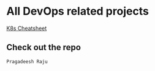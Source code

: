 # All DevOps related projects

[K8s Cheatsheet](/cheatsheet.md)

## Check out the repo


```
Pragadeesh Raju
```


